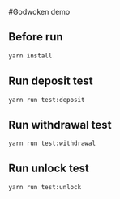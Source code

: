 #Godwoken demo

## Before run

```bash
yarn install
```

## Run deposit test

```bash
yarn run test:deposit
```

## Run withdrawal test

```bash
yarn run test:withdrawal
```

## Run unlock test

```bash
yarn run test:unlock
```
